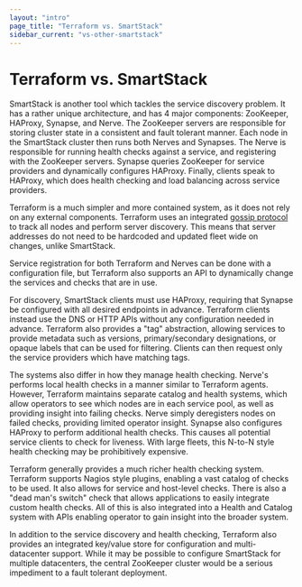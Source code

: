 ```yaml
---
layout: "intro"
page_title: "Terraform vs. SmartStack"
sidebar_current: "vs-other-smartstack"
---
```


# Terraform vs. SmartStack

SmartStack is another tool which tackles the service discovery problem.
It has a rather unique architecture, and has 4 major components: ZooKeeper,
HAProxy, Synapse, and Nerve. The ZooKeeper servers are responsible for storing cluster
state in a consistent and fault tolerant manner. Each node in the SmartStack
cluster then runs both Nerves and Synapses. The Nerve is responsible for running
health checks against a service, and registering with the ZooKeeper servers.
Synapse queries ZooKeeper for service providers and dynamically configures
HAProxy. Finally, clients speak to HAProxy, which does health checking and
load balancing across service providers.

Terraform is a much simpler and more contained system, as it does not rely on any external
components. Terraform uses an integrated [gossip protocol](/docs/internals/gossip.html)
to track all nodes and perform server discovery. This means that server addresses
do not need to be hardcoded and updated fleet wide on changes, unlike SmartStack.

Service registration for both Terraform and Nerves can be done with a configuration file,
but Terraform also supports an API to dynamically change the services and checks that are in use.

For discovery, SmartStack clients must use HAProxy, requiring that Synapse be
configured with all desired endpoints in advance. Terraform clients instead
use the DNS or HTTP APIs without any configuration needed in advance. Terraform
also provides a "tag" abstraction, allowing services to provide metadata such
as versions, primary/secondary designations, or opaque labels that can be used for
filtering. Clients can then request only the service providers which have
matching tags.

The systems also differ in how they manage health checking.
Nerve's performs local health checks in a manner similar to Terraform agents.
However, Terraform maintains separate catalog and health systems, which allow
operators to see which nodes are in each service pool, as well as providing
insight into failing checks. Nerve simply deregisters nodes on failed checks,
providing limited operator insight. Synapse also configures HAProxy to perform
additional health checks. This causes all potential service clients to check for
liveness. With large fleets, this N-to-N style health checking may be prohibitively
expensive.

Terraform generally provides a much richer health checking system. Terraform supports
Nagios style plugins, enabling a vast catalog of checks to be used. It also
allows for service and host-level checks. There is also a "dead man's switch"
check that allows applications to easily integrate custom health checks. All of this
is also integrated into a Health and Catalog system with APIs enabling operator
to gain insight into the broader system.

In addition to the service discovery and health checking, Terraform also provides
an integrated key/value store for configuration and multi-datacenter support.
While it may be possible to configure SmartStack for multiple datacenters,
the central ZooKeeper cluster would be a serious impediment to a fault tolerant
deployment.

